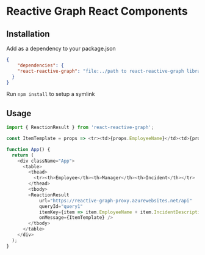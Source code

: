 # Reactive Graph React Components

## Installation

Add as a dependency to your package.json

```json
{
    "dependencies": {
    "react-reactive-graph": "file:../path to react-reactive-graph library"
  }
}
```

Run `npm install` to setup a symlink

## Usage

```javascript
import { ReactionResult } from 'react-reactive-graph';

const ItemTemplate = props => <tr><td>{props.EmployeeName}</td><td>{props.ManagerName}</td><td>{props.IncidentDescription}</td></tr>

function App() {
  return (
    <div className="App">      
      <table>
        <thead>
          <tr><th>Employee</th><th>Manager</th><th>Incident</th></tr>
        </thead>
        <tbody>
        <ReactionResult 
            url="https://reactive-graph-proxy.azurewebsites.net/api"
            queryId="query1"
            itemKey={item => item.EmployeeName + item.IncidentDescription}
            onMessage={ItemTemplate} />
        </tbody>
      </table>
    </div>
  );
}
```
